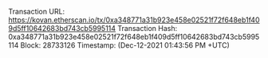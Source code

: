 Transaction URL: https://kovan.etherscan.io/tx/0xa348771a31b923e458e02521f72f648eb1f409d5ff10642683bd743cb5995114
Transaction Hash: 0xa348771a31b923e458e02521f72f648eb1f409d5ff10642683bd743cb5995114
Block: 28733126
Timestamp: (Dec-12-2021 01:43:56 PM +UTC)
